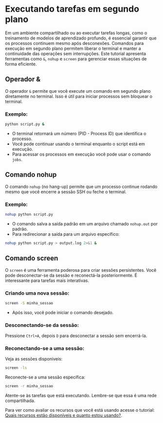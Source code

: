 # Executando tarefas em segundo plano

Em um ambiente compartilhado ou ao executar tarefas longas, como o treinamento de modelos de aprendizado profundo, é essencial garantir que os processos continuem mesmo após desconexões. Comandos para execução em segundo plano permitem liberar o terminal e manter a continuidade das operações sem interrupções. Este tutorial apresenta ferramentas como `&`, `nohup` e `screen` para gerenciar essas situações de forma eficiente.

## Operador &

O operador `&` permite que você execute um comando em segundo plano diretamente no terminal. Isso é útil para iniciar processos sem bloquear o terminal.

### Exemplo:
```bash
python script.py &
```
- O terminal retornará um número (PID - Process ID) que identifica o processo.
- Você pode continuar usando o terminal enquanto o script está em execução.
- Para acessar os processos em execução você pode usar o comando `jobs`.

## Comando nohup

O comando `nohup` (no hang-up) permite que um processo continue rodando mesmo que você encerre a sessão SSH ou feche o terminal.

### Exemplo:
```bash
nohup python script.py
```

- O comando salva a saída padrão em um arquivo chamado `nohup.out` por padrão.
- Para redirecionar a saída para um arquivo específico:
```bash
nohup python script.py > output.log 2>&1 &
```

## Comando screen

O `screen` é uma ferramenta poderosa para criar sessões persistentes. Você pode desconectar-se da sessão e reconectá-la posteriormente. É interessante para tarefas mais interativas.

### Criando uma nova sessão:
```bash
screen -S minha_sessao
```
- Após isso, você pode iniciar o comando desejado.

### Desconectando-se da sessão:
Pressione `Ctrl+A`, depois `D` para desconectar a sessão sem encerrá-la.

### Reconectando-se a uma sessão:
Veja as sessões disponíveis:
```bash
screen -ls
```
Reconecte-se a uma sessão específica:
```bash
screen -r minha_sessao
```

Atente-se às tarefas que está executando. Lembre-se que essa é uma rede compartilhada.

Para ver como avaliar os recursos que você está usando acesse o tutorial: [Quais recursos estão disponíveis e quanto estou usando?](tutorials/resources.md).
